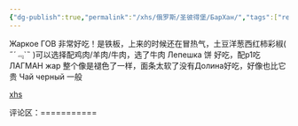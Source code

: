 ```yaml
---
{"dg-publish":true,"permalink":"/xhs/俄罗斯/圣彼得堡/БарХан/","tags":["rednote","圣彼得堡"],"created":"2025-03-17T22:30:06.657+08:00","updated":"2025-03-20T22:46:14.668+08:00"}
---
```


 

Жаркое ГОВ 非常好吃！是铁板，上来的时候还在冒热气，土豆洋葱西红柿彩椒( ﻿˶﻿´﹃`˵﻿ )可以选择配鸡肉/羊肉/牛肉，选了牛肉
Лепешка 饼 好吃，配p1吃
ЛАГМАН жар 整个像是褪色了一样，面条太软了没有Долина好吃，好像也比它贵
Чай черный 一般

[xhs](https://www.xiaohongshu.com/explore/63fd22d4000000001303c528?xsec_token=ABEgOyap4fB51wifxuDbUfq_SDnZj5cG7qTRbZbHS0F1Q=&xsec_source=pc_user)

评论区：===========

